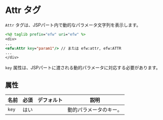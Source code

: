 # Attr タグ

`Attr` タグは、JSPパート内で動的なパラメータ文字列を表示します。

```jsp
<%@ taglib prefix="efw" uri="efw" %>
<div>
...
<efw:Attr key="param1"/> // または efw:attr, efw:ATTR
...
</div>
```

`key` 属性は、JSPパートに渡される動的パラメータに対応する必要があります。

## 属性

| 名前 | 必須 | デフォルト | 説明 |
|---|---|---|---|
| `key` | はい |  | 動的パラメータのキー。 |